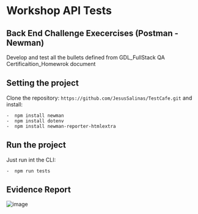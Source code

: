 # Workshop API Tests

## Back End Challenge Execercises (Postman - Newman)

Develop and test all the bullets defined from GDL_FullStack QA Certificaition_Homewrok document

## Setting the project

Clone the repository: `` https://github.com/JesusSalinas/TestCafe.git `` and install: 

    -  npm install newman
    -  npm install dotenv 
    -  npm install newman-reporter-htmlextra

## Run the project 

Just run int the CLI:

    -  npm run tests

## Evidence Report

![image](https://user-images.githubusercontent.com/13878421/111891202-b9408a80-89b6-11eb-8ffa-e9662a14fd9f.png)
